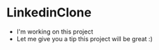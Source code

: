 # LinkedinClone
- I'm working on this project
- Let me give you a tip this project will be great :)
